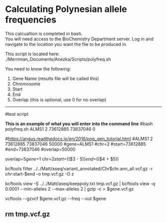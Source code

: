 # Calculating Polynesian allele frequencies 

This calcualtion is completed in bash.  
You will need access to the BioChemistry Department server.  Log in and navigate to the location you want the file to be produced in. 

This script is located here:  
./Merriman_Documents/Anezka/Scripts/polyfreq.sh   

You need to know the following:   
1. Gene Name (results file will be called this)  
1. Chromosome  
1. Start  
1. End  
1. Overlap (this is optional, use 0 for no overlap)  

-----------------
#test script

**This is an example of what you will enter into the command line**
#bash polyfreq.sh ALMS1 2 73612885 73837046 0

#https://angus.readthedocs.io/en/2016/pop_gen_tutorial.html
#ALMS1  2       73612885        73837046 50000
#gene=ALMS1
#chr=2
#start=73612885
#end=73837046
#overlap=50000

overlap=$5
gene=$1
chr=$2
start=$(($3 - $5))
end=$(($4 + $5))


bcftools filter ../../Matt/aseq/variant_annotated/Chr$chr.ann_all.vcf.gz  -r $chr:$start-$end -o tmp.vcf.gz -O z

bcftools view -S ../../Matt/aseq/keeppoly.txt tmp.vcf.gz | bcftools view -q 0.0001 --min-alleles 2 --max-alleles 2 | gzip -c > $gene.vcf.gz

vcftools --gzvcf $gene.vcf.gz --freq --out $gene

rm tmp.vcf.gz
----------------------
